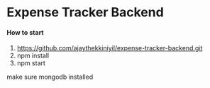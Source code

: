 # Expense Tracker Backend

#### How to start
1. https://github.com/ajaythekkiniyil/expense-tracker-backend.git
2. npm install 
3. npm start

make sure mongodb installed